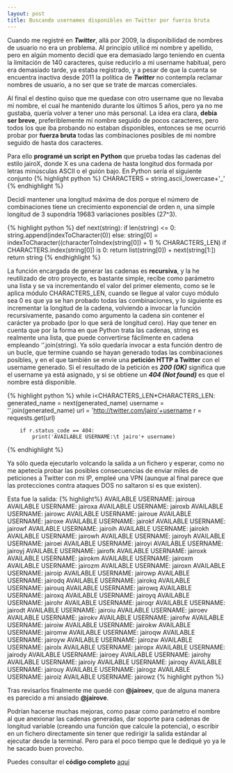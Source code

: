 ```yaml
---
layout: post
title: Buscando usernames disponibles en Twitter por fuerza bruta
---
```


Cuando me registré en ***Twitter***, allá por 2009, la disponibilidad de nombres de usuario no era un problema. Al principio utilicé mi nombre y apellido, pero en algún momento decidí que era demasiado largo teniendo en cuenta la limitación de 140 caracteres, quise reducirlo a mi username habitual, pero era demasiado tarde, ya estaba registrado, y a pesar de que la cuenta se encuentra inactiva desde 2011 la política de ***Twitter*** no contempla reclamar nombres de usuario, a no ser que se trate de marcas comerciales. 

Al final el destino quiso que me quedase con otro username que no llevaba mi nombre, el cual he mantenido durante los últimos 5 años, pero ya no me gustaba, quería volver a tener uno más personal. La idea era clara, **debía ser breve**, preferiblemente mi nombre seguido de pocos caracteres, pero todos los que iba probando no estaban disponibles, entonces se me ocurrió probar por **fuerza bruta** todas las combinaciones posibles de mi nombre seguido de hasta dos caracteres. 

Para ello **programé un script en Python** que prueba todas las cadenas del estilo jairoX, donde X es una cadena de hasta longitud dos formada por letras minúsculas ASCII o el guión bajo. En Python sería el siguiente conjunto
{% highlight python %}
CHARACTERS = string.ascii_lowercase+'_'
{% endhighlight %}

Decidí mantener una longitud máxima de dos porque el número de combinaciones tiene un crecimiento exponencial de orden n, una simple longitud de 3 supondría 19683 variaciones posibles (27^3).

{% highlight python %}
	def next(string):
	    if len(string) <= 0:
	        string.append(indexToCharacter(0))
	    else:
	        string[0] = indexToCharacter((characterToIndex(string[0]) + 1) % CHARACTERS_LEN)
	        if CHARACTERS.index(string[0]) is 0:
	            return list(string[0]) + next(string[1:])
	    return string
{% endhighlight %}

La función encargada de generar las cadenas es **recursiva**, y la he reutilizado de otro proyecto, es bastante simple, recibe como parámetro una lista y se va incrementando el valor del primer elemento, como se le aplica módulo CHARACTERS_LEN, cuando se llegue al valor cuyo módulo sea 0 es que ya se han probado todas las combinaciones, y lo siguiente es incrementar la longitud de la cadena, volviendo a invocar la función recursivamente, pasando como argumento la cadena sin contener el carácter ya probado (por lo que será de longitud cero). Hay que tener en cuenta que por la forma en que Python trata las cadenas, string es realmente una lista, que puede convertirse fácilmente en cadena empleando ‘’.join(string). Ya sólo quedaría invocar a esta función dentro de un bucle, que termine cuando se hayan generado todas las combinaciones posibles, y en el que también se envíe una **petición HTTP a Twitter** con el username generado. Si el resultado de la petición es ***200 (OK)*** significa que el username ya está asignado, y si se obtiene un ***404 (Not found)*** es que el nombre está disponible. 

{% highlight python %}
while i<CHARACTERS_LEN*CHARACTERS_LEN:
        generated_name = next(generated_name)
        username = ''.join(generated_name)
        url = 'http://twitter.com/jairo'+username
        r = requests.get(url)

        if r.status_code == 404:
            print('AVAILABLE USERNAME:\t jairo'+ username)
{% endhighlight %}

Ya sólo queda ejecutarlo volcando la salida a un fichero y esperar, como no me apetecía probar las posibles consecuencias de enviar miles de peticiones a Twitter con mi IP, empleé una VPN (aunque al final parece que las protecciones contra ataques DOS no saltaron si es que existen).

Esta fue la salida:
{% highlight%}
AVAILABLE USERNAME:	 jairoua
AVAILABLE USERNAME:	 jairoxa
AVAILABLE USERNAME:	 jairoxb
AVAILABLE USERNAME:	 jairowc
AVAILABLE USERNAME:	 jairoue
AVAILABLE USERNAME:	 jairoxe
AVAILABLE USERNAME:	 jairokf
AVAILABLE USERNAME:	 jairowf
AVAILABLE USERNAME:	 jairoih
AVAILABLE USERNAME:	 jairokh
AVAILABLE USERNAME:	 jairowh
AVAILABLE USERNAME:	 jairoyh
AVAILABLE USERNAME:	 jairoei
AVAILABLE USERNAME:	 jairoyi
AVAILABLE USERNAME:	 jairoyj
AVAILABLE USERNAME:	 jairofk
AVAILABLE USERNAME:	 jairoxk
AVAILABLE USERNAME:	 jairokm
AVAILABLE USERNAME:	 jairoxm
AVAILABLE USERNAME:	 jairozm
AVAILABLE USERNAME:	 jairoxn
AVAILABLE USERNAME:	 jairoip
AVAILABLE USERNAME:	 jairowp
AVAILABLE USERNAME:	 jairodq
AVAILABLE USERNAME:	 jairokq
AVAILABLE USERNAME:	 jairouq
AVAILABLE USERNAME:	 jairowq
AVAILABLE USERNAME:	 jairoxq
AVAILABLE USERNAME:	 jairoyq
AVAILABLE USERNAME:	 jairohr
AVAILABLE USERNAME:	 jairoqr
AVAILABLE USERNAME:	 jairodt
AVAILABLE USERNAME:	 jairoiu
AVAILABLE USERNAME:	 jairoev
AVAILABLE USERNAME:	 jairokv
AVAILABLE USERNAME:	 jairofw
AVAILABLE USERNAME:	 jairoiw
AVAILABLE USERNAME:	 jairokw
AVAILABLE USERNAME:	 jairomw
AVAILABLE USERNAME:	 jairoqw
AVAILABLE USERNAME:	 jairoyw
AVAILABLE USERNAME:	 jairozw
AVAILABLE USERNAME:	 jairolx
AVAILABLE USERNAME:	 jairopx
AVAILABLE USERNAME:	 jairody
AVAILABLE USERNAME:	 jairoey
AVAILABLE USERNAME:	 jairohy
AVAILABLE USERNAME:	 jairoiy
AVAILABLE USERNAME:	 jairoqy
AVAILABLE USERNAME:	 jairouy
AVAILABLE USERNAME:	 jairogz
AVAILABLE USERNAME:	 jairoiz
AVAILABLE USERNAME:	 jairowz
{% highlight python %}

Tras revisarlos finalmente me quedé con **@jairoev**, que de alguna manera es parecido a mi ansiado **@jairove**.

Podrían hacerse muchas mejoras, como pasar como parámetro el nombre al que anexionar las cadenas generadas, dar soporte para cadenas de longitud variable (creando una función que calcule la potencia), o escribir en un fichero directamente sin tener que redirigir la salida estándar al ejecutar desde la terminal. Pero para el poco tiempo que le dediqué yo ya le he sacado buen provecho.

Puedes consultar el **código completo** [aquí](https://gist.github.com/Jairove/ffd85b8295af719adb9e40a07602d9e1) 


